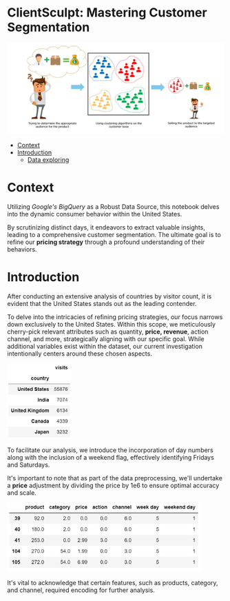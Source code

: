 # ClientSculpt: Mastering Customer Segmentation


<img src="clustering clients.webp" alt="clustering clients" width="600">


- [Context](#context)
- [Introduction](#introduction)
   + [Data exploring](big_query.ipynb)


# Context


Utilizing *Google's BigQuery* as a Robust Data Source, this notebook delves into the dynamic consumer behavior within the United States. 

By scrutinizing distinct days, it endeavors to extract valuable insights, leading to a comprehensive customer segmentation. The ultimate goal is to refine our **pricing strategy** through a profound understanding of their behaviors.


# Introduction


After conducting an extensive analysis of countries by visitor count, it is evident that the United States stands out as the leading contender. 

To delve into the intricacies of refining pricing strategies, our focus narrows down exclusively to the United States. Within this scope, we meticulously cherry-pick relevant attributes such as quantity, **price, revenue**, action channel, and more, strategically aligning with our specific goal. While additional variables exist within the dataset, our current investigation intentionally centers around these chosen aspects.


<img src="visits_country.png" alt="visits country" width="150">


To facilitate our analysis, we introduce the incorporation of day numbers along with the inclusion of a weekend flag, effectively identifying Fridays and Saturdays. 

It's important to note that as part of the data preprocessing, we'll undertake a **price** adjustment by dividing the price by 1e6 to ensure optimal accuracy and scale.


<img src="overview_data.png" alt="overview data" width="450">


It's vital to acknowledge that certain features, such as products, category, and channel, required encoding for further analysis.

